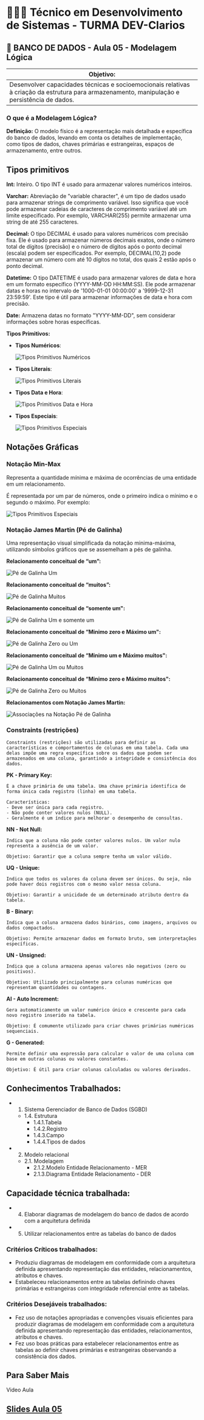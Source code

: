 # 👨🏻‍💻 Técnico em Desenvolvimento de Sistemas - TURMA DEV-Clarios
## 🤖 BANCO DE DADOS - Aula 05 - Modelagem Lógica
|Objetivo:|
|-|
|Desenvolver capacidades técnicas e socioemocionais relativas à criação da estrutura para armazenamento, manipulação e persistência de dados.|

### O que é a  Modelagem Lógica?
**Definição:** O modelo físico é a representação mais detalhada e específica do banco de dados, levando em conta os detalhes de implementação, como tipos de dados, chaves primárias e estrangeiras, espaços de armazenamento, entre outros.
 
## Tipos primitivos

**Int:** Inteiro. O tipo INT é usado para armazenar valores numéricos inteiros. 

**Varchar:** Abreviação de "variable character", é um tipo de dados usado para armazenar strings de comprimento variável. Isso significa que você pode armazenar cadeias de caracteres de comprimento variável até um limite especificado. Por exemplo, VARCHAR(255) permite armazenar uma string de até 255 caracteres.

**Decimal:** O tipo DECIMAL é usado para valores numéricos com precisão fixa. Ele é usado para armazenar números decimais exatos, onde o número total de dígitos (precisão) e o número de dígitos após o ponto decimal (escala) podem ser especificados. Por exemplo, DECIMAL(10,2) pode armazenar um número com até 10 dígitos no total, dos quais 2 estão após o ponto decimal.

**Datetime:** O tipo DATETIME é usado para armazenar valores de data e hora em um formato específico (YYYY-MM-DD HH:MM:SS). Ele pode armazenar datas e horas no intervalo de '1000-01-01 00:00:00' a '9999-12-31 23:59:59'. Este tipo é útil para armazenar informações de data e hora com precisão.

**Date:** Armazena datas no formato "YYYY-MM-DD", sem considerar informações sobre horas específicas.

**Tipos Primitivos:**
- **Tipos Numéricos**: 

	![Tipos Primitivos Numéricos](../../assets/TiposPrimitivosNumericos.png)

- **Tipos Literais**:

	![Tipos Primitivos Literais](../../assets/TiposPrimitivosLiteral.png)

- **Tipos Data e Hora**:

	![Tipos Primitivos Data e Hora](../../assets/TiposPrimitivosDataHora.png)

- **Tipos Especiais**:

	![Tipos Primitivos Especiais](../../assets/TiposPrimitivosEspacial.png)

## Notações Gráficas

### **Notação Min-Max**

Representa a quantidade mínima e máxima de ocorrências de uma entidade em um relacionamento.

É representada por um par de números, onde o primeiro indica o mínimo e o segundo o máximo. Por exemplo:

![Tipos Primitivos Especiais](../../assets/NotacaoMinMax.png)

### **Notação James Martin (Pé de Galinha)**
	
Uma representação visual simplificada da notação minima-máxima, utilizando símbolos gráficos que se assemelham a pés de galinha.

**Relacionamento conceitual de “um”:**

![Pé de Galinha Um](../../assets/PeDeGalinhaUm.png)

**Relacionamento conceitual de “muitos”:**

![Pé de Galinha Muitos](../../assets/PeDeGalinhaMuitos.png)

**Relacionamento conceitual de “somente um":**

![Pé de Galinha Um e somente um](../../assets/PeDeGalinhaSomenteUm.png)

**Relacionamento conceitual de “Minimo zero e Máximo um":**

![Pé de Galinha Zero ou Um](../../assets/PeDeGalinhaZeroUm.png)

**Relacionamento conceitual de “Minimo um e Máximo muitos":**

![Pé de Galinha Um ou Muitos](../../assets/PeDeGalinhaUmMuitos.png)

**Relacionamento conceitual de “Minimo zero e Máximo muitos":**

![Pé de Galinha Zero ou Muitos](../../assets/PeDeGalinhaZeroMuitos.png)

**Relacionamentos com Notação James Martin:**

![Associações na Notação Pé de Galinha](../../assets/AssociacaoPeDeGalinha.png)

### Constraints  (restrições)
	Constraints (restrições) são utilizadas para definir as características e comportamentos de colunas em uma tabela. Cada uma delas impõe uma regra específica sobre os dados que podem ser armazenados em uma coluna, garantindo a integridade e consistência dos dados.

**PK - Primary Key:**

	É a chave primária de uma tabela. Uma chave primária identifica de forma única cada registro (linha) em uma tabela.
	
	Características:
	- Deve ser única para cada registro.
	- Não pode conter valores nulos (NULL).
	- Geralmente é um índice para melhorar o desempenho de consultas.

**NN - Not Null:**

	Indica que a coluna não pode conter valores nulos. Um valor nulo representa a ausência de um valor.
	
	Objetivo: Garantir que a coluna sempre tenha um valor válido.

**UQ - Unique:**
	
	Indica que todos os valores da coluna devem ser únicos. Ou seja, não pode haver dois registros com o mesmo valor nessa coluna.
	
	Objetivo: Garantir a unicidade de um determinado atributo dentro da tabela.

**B - Binary:**
	
	Indica que a coluna armazena dados binários, como imagens, arquivos ou dados compactados.
	
	Objetivo: Permite armazenar dados em formato bruto, sem interpretações específicas.

**UN - Unsigned:**
	
	Indica que a coluna armazena apenas valores não negativos (zero ou positivos).
	
	Objetivo: Utilizado principalmente para colunas numéricas que representam quantidades ou contagens.

**AI - Auto Increment:**
	
	Gera automaticamente um valor numérico único e crescente para cada novo registro inserido na tabela.
	
	Objetivo: É comumente utilizado para criar chaves primárias numéricas sequenciais.

**G - Generated:**
	
	Permite definir uma expressão para calcular o valor de uma coluna com base em outras colunas ou valores constantes.
	
	Objetivo: É útil para criar colunas calculadas ou valores derivados.

## Conhecimentos Trabalhados:
- 1. Sistema Gerenciador de Banco de Dados (SGBD)
	- 1.4. Estrutura
		- 1.4.1.Tabela
		- 1.4.2.Registro
		- 1.4.3.Campo
		- 1.4.4.Tipos de dados
- 2. Modelo relacional
	- 2.1. Modelagem
		- 2.1.2.Modelo Entidade Relacionamento - MER
		- 2.1.3.Diagrama Entidade Relacionamento - DER
## Capacidade técnica trabalhada:
- 4. Elaborar diagramas de modelagem do banco de dados de acordo com a arquitetura definida
- 5. Utilizar relacionamentos entre as tabelas do banco de dados

### Critérios Críticos trabalhados:
 - Produziu diagramas de modelagem em conformidade com a arquitetura definida apresentando representação das entidades, relacionamentos, atributos e chaves.
 - Estabeleceu relacionamentos entre as tabelas definindo chaves primárias e estrangeiras com integridade referencial entre as tabelas. 

### Critérios Desejáveis trabalhados:
- Fez uso de notações apropriadas e convenções visuais eficientes para produzir diagramas de modelagem em conformidade com a arquitetura definida apresentando representação das entidades, relacionamentos, atributos e chaves.
- Fez uso boas práticas para estabelecer relacionamentos entre as tabelas ao definir chaves primárias e estrangeiras observando a consistência dos dados.



## Para Saber Mais
Video Aula

## [Slides Aula 05](../aula01/aula05.pdf)